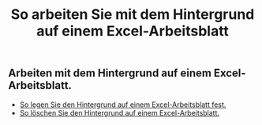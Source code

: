 ﻿---
title: So arbeiten Sie mit dem Hintergrund auf einem Excel-Arbeitsblatt
second_title: Aspose.Cells Cloud Documen
linktitle: Hintergrund
type: docs
url: /de/worksheets/background/
keywords: How to work with background on an Excel worksheet
description: Aspose.Cells Cloud REST API unterstützt das Arbeiten mit Hintergrund auf einem Excel Arbeitsblatt. SDK unterstützt Arten von Entwicklungssprachen. Dazu gehören Android, C#, Go, Java, NodeJS, Perl, PHP, Python, Ruby und Swift
weight: 20
---
## Arbeiten mit dem Hintergrund auf einem Excel-Arbeitsblatt.

- [So legen Sie den Hintergrund auf einem Excel-Arbeitsblatt fest.](/cells/de/worksheets/background/add/) 
- [So löschen Sie den Hintergrund auf einem Excel-Arbeitsblatt.](/cells/de/worksheets/background/delete/) 


